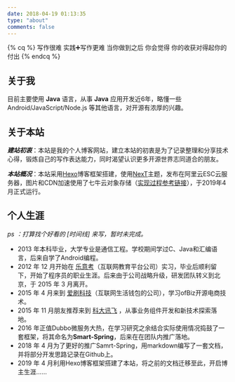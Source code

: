 ```yaml
---
date: 2018-04-19 01:13:35
type: "about"
comments: false
---
```

{% cq %} 
写作很难
实践➕️写作更难
当你做到之后
你会觉得
你的收获对得起你的付出
{% endcq %}

## 关于我

目前主要使用 **Java** 语言，从事 **Java** 应用开发近6年，略懂一些 Android/JavaScript/Node.js 等其他语言，对开源有浓厚的兴趣。

## 关于本站

***建站初衷***：本站是我的个人博客网站，建立本站的初衷是为了记录整理和分享技术心得，锻炼自己的写作表达能力，同时渴望认识更多开源世界志同道合的朋友。

***本站概况***：本站采用[Hexo](https://hexo.io/zh-cn/index.html)博客框架搭建，使用[NexT](https://github.com/theme-next/hexo-theme-next)主题，发布在阿里云ESC云服务器，图片和CDN加速使用了七牛云对象存储（[实现过程参考链接](http://www.chingow.cn/posts/e824570.html)），于2019年4月正式运行。

## 个人生涯

*ps ：打算找个好看的 [时间线] 来写，暂时未完成。*

- 2013 年本科毕业，大学专业是通信工程。学校期间学过C、Java和汇编语言，后来自学了Android编程。
- 2012 年 12 月开始在 [乐意考](http://www.leyikao.com)（互联网教育平台公司）实习，毕业后顺利留下，开始了程序员的职业生涯。后来由于公司战略升级，研发团队转义到北京，于 2015 年 3 月离开。
- 2015 年 4 月来到 [爱刷科技](https://www.aishuapay.com/index.php)（互联网生活钱包的公司），学习ofBiz开源电商技术。
- 2015 年 11 月朋友推荐来到 [科大讯飞](https://www.iflytek.com) ，从事业务组件开发和新技术探索落地。
- 2016 年正值Dubbo微服务大热，在学习研究之余结合实际使用情况捣鼓了一套框架，将其命名为**Smart-Spring**，后来在在团队内推广落地。
- 2018 年 4 月为了更好的推广Samrt-Spring，用markdown编写了一套文档，并将部分开发思路记录在Github上。
- 2019 年 4 月利用Hexo博客框架搭建了本站，将之前的文档迁移至此，开启博主生涯…… 